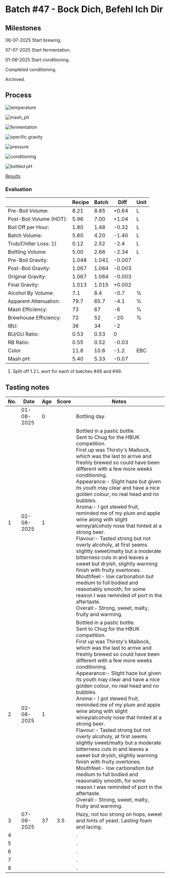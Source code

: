 # Batch #47 - Bock Dich, Befehl Ich Dir

## Milestones

06-07-2025 Start brewing.

07-07-2025 Start fermentation.

01-08-2025 Start conditioning.

Completed conditioning.

Archived.

## Process

![temperature](temperature.png)

![mash_ph](mash_ph.png)

![fermentation](fermentation.png)

![specific gravity](gravity.png)

![pressure](pressure.png)

![conditioning](conditioning.png)

![bottled pH](bottled_ph.png)

[Results](Batch_47_Bock_Dich_Befehl_Ich_Dir_results.pdf)

### Evaluation

|                         | Recipe | Batch | Diff   | Unit |
|-------------------------|--------|-------|--------|------|
| Pre-Boil Volume:        | 8.21   | 8.85  | +0.64  | L    |
| Post-Boil Volume (HOT): | 5.96   | 7.00  | +1.04  | L    |
| Boil Off per Hour:      | 1.80   | 1.48  | -0.32  | L    |
| Batch Volume:           | 5.60   | 4.20  | -1.40  | L    |
| Trub/Chiller Loss: 1)   | 0.12   | 2.52  | -2.4   | L    |
| Bottling Volume:        | 5.00   | 2.66  | -2.34  | L    |
| Pre-Boil Gravity:       | 1.048  | 1.041 | -0.007 |      |
| Post-Boil Gravity:      | 1.067  | 1.064 | -0.003 |      |
| Original Gravity:       | 1.067  | 1.064 | -0.003 |      |
| Final Gravity:          | 1.013  | 1.015 | +0.002 |      |
| Alcohol By Volume:      | 7.1    | 6.4   | -0.7   | %    |
| Apparent Attenuation:   | 79.7   | 65.7  | -4.1   | %    |
| Mash Efficiency:        | 73     | 67    | -6     | %    |
| Brewhouse Efficiency:   | 72     | 52    | -20    | %    |
| IBU:                    | 36     | 34    | -2     |      |
| BU/GU Ratio:            | 0.53   | 0.53  | 0      |      |
| RB Ratio:               | 0.55   | 0.52  | -0.03  |      |
| Color                   | 11.8   | 10.6  | -1.2   | EBC  |
| Mash pH:                | 5.40   | 5.33  | -0.07  |      |

1) Split off 1.2 L wort for each of batches #48 and #49.

## Tasting notes

| No. | Date       | Age | Score | Notes |
|-----|------------|-----|-------|-------|
|     | 01-08-2025 |   0 |       | Bottling day. |
|   1 | 02-08-2025 |   1 |       | Bottled in a pastic bottle.<br>Sent to Chug for the HBUK competition.<br>First up was Thirsty's Maibock, which was the last to arrive and freshly brewed so could have been different with a few more weeks conditioning.<br>Appearance:- Slight haze but given its youth may clear and have a nice golden colour, no real head and no bubbles.<br>Aroma:- I got stewed fruit, reminded me of my plum and apple wine along with slight winey/alcoholy nose that hinted at a strong beer.<br>Flavour:- Tasted strong but not overly alcoholy, at first seems slightly sweet/malty but a moderate bitterness cuts in and leaves a sweet but dryish, slightly warming finish with fruity overtones.<br>Mouthfeel:- low carbonation but medium to full bodied and reasonably smooth, for some reason I was reminded of port in the aftertaste.<br>Overall:- Strong, sweet, malty, fruity and warming. |
|   2 | 02-08-2025 |   1 |       | Bottled in a pastic bottle.<br>Sent to Chug for the HBUK competition.<br>First up was Thirsty's Maibock, which was the last to arrive and freshly brewed so could have been different with a few more weeks conditioning.<br>Appearance:- Slight haze but given its youth may clear and have a nice golden colour, no real head and no bubbles.<br>Aroma:- I got stewed fruit, reminded me of my plum and apple wine along with slight winey/alcoholy nose that hinted at a strong beer.<br>Flavour:- Tasted strong but not overly alcoholy, at first seems slightly sweet/malty but a moderate bitterness cuts in and leaves a sweet but dryish, slightly warming finish with fruity overtones.<br>Mouthfeel:- low carbonation but medium to full bodied and reasonably smooth, for some reason I was reminded of port in the aftertaste.<br>Overall:- Strong, sweet, malty, fruity and warming. |
|   3 | 07-09-2025 |  37 | 3.5   | Hazy, not too strong on hops, sweet and hints of yeast. Lasting foam and lacing. |
|   4 |            |     |       | . |
|   5 |            |     |       | . |
|   6 |            |     |       | . |
|   7 |            |     |       | . |
|   8 |            |     |       | . |
